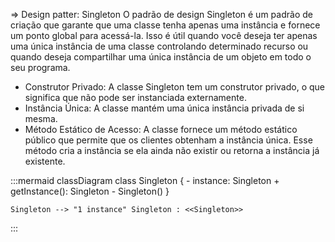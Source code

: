 => Design patter: Singleton
O padrão de design Singleton é um padrão de criação que garante que uma classe tenha apenas uma instância e fornece um ponto global para acessá-la. Isso é útil quando você deseja ter apenas uma única instância de uma classe controlando determinado recurso ou quando deseja compartilhar uma única instância de um objeto em todo o seu programa.

- Construtor Privado: A classe Singleton tem um construtor privado, o que significa que não pode ser instanciada externamente.
- Instância Única: A classe mantém uma única instância privada de si mesma.
- Método Estático de Acesso: A classe fornece um método estático público que permite que os clientes obtenham a instância única. Esse método cria a instância se ela ainda não existir ou retorna a instância já existente.

:::mermaid
classDiagram
    class Singleton {
        - instance: Singleton
        + getInstance(): Singleton
        - Singleton()
    }

    Singleton --> "1 instance" Singleton : <<Singleton>>
:::
